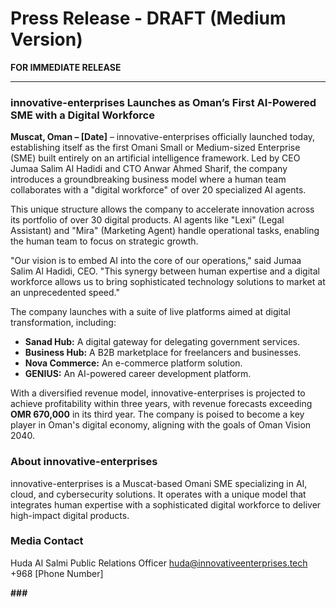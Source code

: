
# Press Release - DRAFT (Medium Version)

**FOR IMMEDIATE RELEASE**

---

### **innovative-enterprises Launches as Oman’s First AI-Powered SME with a Digital Workforce**

**Muscat, Oman – [Date]** – innovative-enterprises officially launched today, establishing itself as the first Omani Small or Medium-sized Enterprise (SME) built entirely on an artificial intelligence framework. Led by CEO Jumaa Salim Al Hadidi and CTO Anwar Ahmed Sharif, the company introduces a groundbreaking business model where a human team collaborates with a "digital workforce" of over 20 specialized AI agents.

This unique structure allows the company to accelerate innovation across its portfolio of over 30 digital products. AI agents like "Lexi" (Legal Assistant) and "Mira" (Marketing Agent) handle operational tasks, enabling the human team to focus on strategic growth.

"Our vision is to embed AI into the core of our operations," said Jumaa Salim Al Hadidi, CEO. "This synergy between human expertise and a digital workforce allows us to bring sophisticated technology solutions to market at an unprecedented speed."

The company launches with a suite of live platforms aimed at digital transformation, including:
-   **Sanad Hub:** A digital gateway for delegating government services.
-   **Business Hub:** A B2B marketplace for freelancers and businesses.
-   **Nova Commerce:** An e-commerce platform solution.
-   **GENIUS:** An AI-powered career development platform.

With a diversified revenue model, innovative-enterprises is projected to achieve profitability within three years, with revenue forecasts exceeding **OMR 670,000** in its third year. The company is poised to become a key player in Oman's digital economy, aligning with the goals of Oman Vision 2040.

### **About innovative-enterprises**
innovative-enterprises is a Muscat-based Omani SME specializing in AI, cloud, and cybersecurity solutions. It operates with a unique model that integrates human expertise with a sophisticated digital workforce to deliver high-impact digital products.

### **Media Contact**
Huda Al Salmi
Public Relations Officer
huda@innovativeenterprises.tech
+968 [Phone Number]

**###**

    